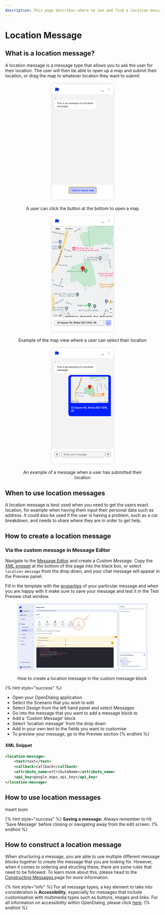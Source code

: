 ```yaml
---
description: This page describes where to use and find a location message type
---
```


# Location Message

## What is a location message?

A location message is a message type that allows you to ask the user for their location. The user will then be able to open up a map and submit their location, or drag the map to whatever location they want to submit

<div align="center" data-full-width="false">

<figure><img src="../../../.gitbook/assets/Screenshot 2024-06-04 at 11.07.11.png" alt="" width="207"><figcaption><p>A user can click the button at the bottom to open a map </p></figcaption></figure>

 

<figure><img src="../../../.gitbook/assets/Screenshot 2024-06-04 at 11.08.49.png" alt="" width="207"><figcaption><p>Example of the map view where a user can select their location</p></figcaption></figure>

 

<figure><img src="../../../.gitbook/assets/location.png" alt="" width="208"><figcaption><p>An example of a message when a user has submitted their location</p></figcaption></figure>

</div>

## When to use location messages

A location message is best used when you need to get the users exact location, for example when having them input their personal data such as address. It could also be used if the user is having a problem, such as a car breakdown, and needs to share where they are in order to get help.

## How to create a location message

### Via the custom message in Message Editor

Navigate to the [Message Editor](../message-editor.md) and create a _Custom Message._ Copy the [XML snippet](location-message.md#xml-snippet) at the bottom of this page into the black box, or select `location-message` from the drop down, and your chat message will appear in the Preview panel.&#x20;

Fill in the template with the [properties](location-message.md#properties) of your particular message and when you are happy with it make sure to save your message and test it in the Test Preview chat window.&#x20;

<figure><img src="../../../.gitbook/assets/Group 19.png" alt=""><figcaption><p>How to create a location message in the custom message block</p></figcaption></figure>

{% hint style="success" %}
* Open your OpenDialog application
* Select the Scenario that you wish to edit
* Select Design from the left hand panel and select Messages
* Go into the message that you want to add a message block to
* Add a 'Custom Message' block
* Select 'location message' from the drop down
* Add in your own text to the fields you want to customise
* To preview your message, go to the Preview section
{% endhint %}

#### XML Snippet

```xml
<location-message>
    <text>text</text>
    <callback>callback</callback>
    <attribute_name>attributeName</attribute_name>
    <api_key>google_maps_api_key</api_key>
</location-message>
```

## How to use location messages

Insert loom

{% hint style="success" %}
**Saving a message:** Always remember to hit 'Save Message' before closing or navigating away from the edit screen.
{% endhint %}

## How to construct a location message

When structuring a message, you are able to use multiple different message blocks together to create the message that you are looking for. However, when it comes to ordering and structing these, there are some rules that need to be followed. To learn more about this, please head to the [Constructing Messages ](../constructing-messages.md)page for more information.

{% hint style="info" %}
For all message types, a key element to take into consideration is **Accessibility**, especially for messages that include customisation with multimedia types such as buttons, images and links. For all information on accessibility within OpenDialog, please click [here](../../designing-accessible-chatbots.md).
{% endhint %}
